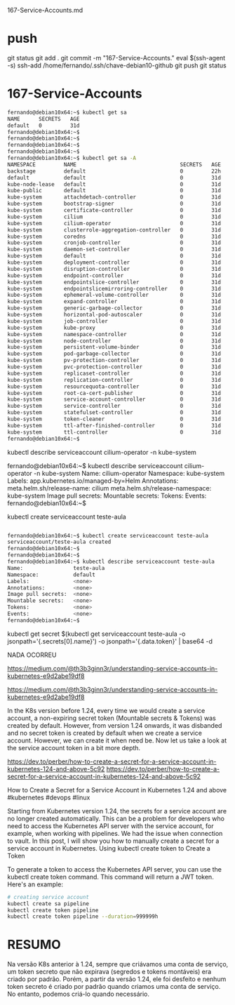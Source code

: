 



167-Service-Accounts.md




# #################################################################################################################################################
# #################################################################################################################################################
# #################################################################################################################################################
# #################################################################################################################################################
# #################################################################################################################################################
# push

git status
git add .
git commit -m "167-Service-Accounts."
eval $(ssh-agent -s)
ssh-add /home/fernando/.ssh/chave-debian10-github
git push
git status


# #################################################################################################################################################
# #################################################################################################################################################
# #################################################################################################################################################
# #################################################################################################################################################
# #################################################################################################################################################
# 167-Service-Accounts



~~~~bash
fernando@debian10x64:~$ kubectl get sa
NAME      SECRETS   AGE
default   0         31d
fernando@debian10x64:~$
fernando@debian10x64:~$
fernando@debian10x64:~$
fernando@debian10x64:~$
fernando@debian10x64:~$ kubectl get sa -A
NAMESPACE         NAME                                 SECRETS   AGE
backstage         default                              0         22h
default           default                              0         31d
kube-node-lease   default                              0         31d
kube-public       default                              0         31d
kube-system       attachdetach-controller              0         31d
kube-system       bootstrap-signer                     0         31d
kube-system       certificate-controller               0         31d
kube-system       cilium                               0         31d
kube-system       cilium-operator                      0         31d
kube-system       clusterrole-aggregation-controller   0         31d
kube-system       coredns                              0         31d
kube-system       cronjob-controller                   0         31d
kube-system       daemon-set-controller                0         31d
kube-system       default                              0         31d
kube-system       deployment-controller                0         31d
kube-system       disruption-controller                0         31d
kube-system       endpoint-controller                  0         31d
kube-system       endpointslice-controller             0         31d
kube-system       endpointslicemirroring-controller    0         31d
kube-system       ephemeral-volume-controller          0         31d
kube-system       expand-controller                    0         31d
kube-system       generic-garbage-collector            0         31d
kube-system       horizontal-pod-autoscaler            0         31d
kube-system       job-controller                       0         31d
kube-system       kube-proxy                           0         31d
kube-system       namespace-controller                 0         31d
kube-system       node-controller                      0         31d
kube-system       persistent-volume-binder             0         31d
kube-system       pod-garbage-collector                0         31d
kube-system       pv-protection-controller             0         31d
kube-system       pvc-protection-controller            0         31d
kube-system       replicaset-controller                0         31d
kube-system       replication-controller               0         31d
kube-system       resourcequota-controller             0         31d
kube-system       root-ca-cert-publisher               0         31d
kube-system       service-account-controller           0         31d
kube-system       service-controller                   0         31d
kube-system       statefulset-controller               0         31d
kube-system       token-cleaner                        0         31d
kube-system       ttl-after-finished-controller        0         31d
kube-system       ttl-controller                       0         31d
fernando@debian10x64:~$

~~~~







kubectl describe serviceaccount cilium-operator -n kube-system



fernando@debian10x64:~$ kubectl describe serviceaccount cilium-operator -n kube-system
Name:                cilium-operator
Namespace:           kube-system
Labels:              app.kubernetes.io/managed-by=Helm
Annotations:         meta.helm.sh/release-name: cilium
                     meta.helm.sh/release-namespace: kube-system
Image pull secrets:  <none>
Mountable secrets:   <none>
Tokens:              <none>
Events:              <none>
fernando@debian10x64:~$











kubectl create serviceaccount teste-aula

~~~~bash

fernando@debian10x64:~$ kubectl create serviceaccount teste-aula
serviceaccount/teste-aula created
fernando@debian10x64:~$
fernando@debian10x64:~$
fernando@debian10x64:~$ kubectl describe serviceaccount teste-aula
Name:                teste-aula
Namespace:           default
Labels:              <none>
Annotations:         <none>
Image pull secrets:  <none>
Mountable secrets:   <none>
Tokens:              <none>
Events:              <none>
fernando@debian10x64:~$

~~~~




kubectl get secret $(kubectl get serviceaccount teste-aula -o jsonpath='{.secrets[0].name}') -o jsonpath='{.data.token}' | base64 -d

NADA OCORREU



https://medium.com/@th3b3ginn3r/understanding-service-accounts-in-kubernetes-e9d2abe19df8

<https://medium.com/@th3b3ginn3r/understanding-service-accounts-in-kubernetes-e9d2abe19df8>

In the K8s version before 1.24, every time we would create a service account, a non-expiring secret token (Mountable secrets & Tokens) was created by default. However, from version 1.24 onwards, it was disbanded and no secret token is created by default when we create a service account. However, we can create it when need be. Now let us take a look at the service account token in a bit more depth.











https://dev.to/perber/how-to-create-a-secret-for-a-service-account-in-kubernetes-124-and-above-5c92
<https://dev.to/perber/how-to-create-a-secret-for-a-service-account-in-kubernetes-124-and-above-5c92>

 How to Create a Secret for a Service Account in Kubernetes 1.24 and above
#kubernetes
#devops
#linux

Starting from Kubernetes version 1.24, the secrets for a service account are no longer created automatically. This can be a problem for developers who need to access the Kubernetes API server with the service account, for example, when working with pipelines. We had the issue when connection to vault. In this post, I will show you how to manually create a secret for a service account in Kubernetes.
Using kubectl create token to Create a Token

To generate a token to access the Kubernetes API server, you can use the kubectl create token command. This command will return a JWT token. Here's an example:

~~~~BASH
# creating service account
kubectl create sa pipeline
kubectl create token pipeline
kubectl create token pipeline --duration=999999h
~~~~







# #################################################################################################################################################
# #################################################################################################################################################
# #################################################################################################################################################
# #################################################################################################################################################
# #################################################################################################################################################
# RESUMO

Na versão K8s anterior à 1.24, sempre que criávamos uma conta de serviço, um token secreto que não expirava (segredos e tokens montáveis) era criado por padrão. 
Porém, a partir da versão 1.24, ele foi desfeito e nenhum token secreto é criado por padrão quando criamos uma conta de serviço. No entanto, podemos criá-lo quando necessário.
